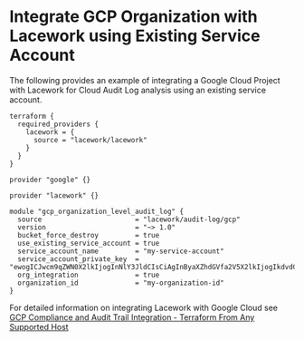 # Integrate GCP Organization with Lacework using Existing Service Account
The following provides an example of integrating a Google Cloud Project with Lacework for Cloud Audit Log analysis using an existing service account.

```hcl
terraform {
  required_providers {
    lacework = {
      source = "lacework/lacework"
    }
  }
}

provider "google" {}

provider "lacework" {}

module "gcp_organization_level_audit_log" {
  source                       = "lacework/audit-log/gcp"
  version                      = "~> 1.0"
  bucket_force_destroy         = true
  use_existing_service_account = true
  service_account_name         = "my-service-account"
  service_account_private_key  = "ewogICJwcm9qZWN0X2lkIjogInNlY3JldCIsCiAgInByaXZhdGVfa2V5X2lkIjogIkdvdCB5YSEiLAogICJwcml2YXRlX2tleSI6ICJZb3Ugc2hvdWxkbid0IGJlIHJlYWRpbmcgdGhpcyBpbmZvcm1hdGlvbiA6LSkiLAogICJjbGllbnRfZW1haWwiOiAibm90QHZlcnkubmljZSIsCiAgImNsaWVudF9pZCI6ICIxMjM0Igp9Cg=="
  org_integration              = true
  organization_id              = "my-organization-id"
}
```

For detailed information on integrating Lacework with Google Cloud see [GCP Compliance and Audit Trail Integration - Terraform From Any Supported Host](https://support.lacework.com/hc/en-us/articles/360057065094-GCP-Compliance-and-Audit-Trail-Integration-Terraform-From-Any-Supported-Host)

